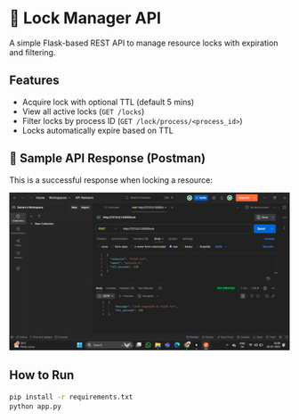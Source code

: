# 🔐 Lock Manager API

A simple Flask-based REST API to manage resource locks with expiration and filtering.

## Features
- Acquire lock with optional TTL (default 5 mins)
- View all active locks (`GET /locks`)
- Filter locks by process ID (`GET /lock/process/<process_id>`)
- Locks automatically expire based on TTL

## 📸 Sample API Response (Postman)

This is a successful response when locking a resource:

![Postman Success](postman-lock-success.png)

## How to Run

```bash
pip install -r requirements.txt
python app.py
